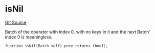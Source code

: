 # isNil
[Git Source](https://github.com/lidofinance/community-staking-module/blob/ef5c94eed5211bf6c350512cf569895da670f26c/src/lib/QueueLib.sol)

Batch of the operator with index 0, with no keys in it and the next Batch' index 0 is meaningless.


```solidity
function isNil(Batch self) pure returns (bool);
```


